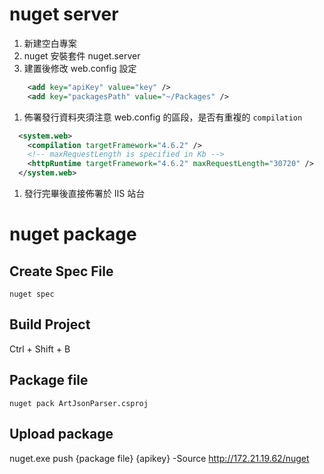 # nuget server

1. 新建空白專案
1. nuget 安裝套件 nuget.server
1. 建置後修改 web.config 設定

```xml
    <add key="apiKey" value="key" />
    <add key="packagesPath" value="~/Packages" />
```

1. 佈署發行資料夾須注意 web.config 的區段，是否有重複的 `compilation`

```xml
  <system.web>
    <compilation targetFramework="4.6.2" />
    <!-- maxRequestLength is specified in Kb -->
    <httpRuntime targetFramework="4.6.2" maxRequestLength="30720" />
  </system.web>
```

1. 發行完畢後直接佈署於 IIS 站台

# nuget package

## Create Spec File

```
nuget spec
```

## Build Project

Ctrl + Shift + B

## Package file

```
nuget pack ArtJsonParser.csproj
```

## Upload package

nuget.exe push {package file} {apikey} -Source http://172.21.19.62/nuget
